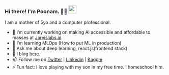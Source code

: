 ### Hi there! I'm Poonam. :woman_technologist: <img src="https://raw.githubusercontent.com/MartinHeinz/MartinHeinz/master/wave.gif" width="25"> 
I am a mother of 5yo and a computer professional.

- 🔭 I’m currently working on making AI accessible and affordable to masses at [Jarvislabs.ai](https://jarvislabs.ai/).
- 🌱 I’m learning MLOps (How to put ML in production)
- 💬 Ask me about deep learning, react.js(frontend stack)
- 📝 I blog [here](https://poonamvligade.github.io/).
- 📫 Follow me on [Twitter](https://twitter.com/Poonamligade) | [Linkedin](https://www.linkedin.com/in/poonamligade) | [Kaggle](https://www.kaggle.com/poonaml)
- ⚡ Fun fact: I love playing with my son in my free time. I homeschool him.
